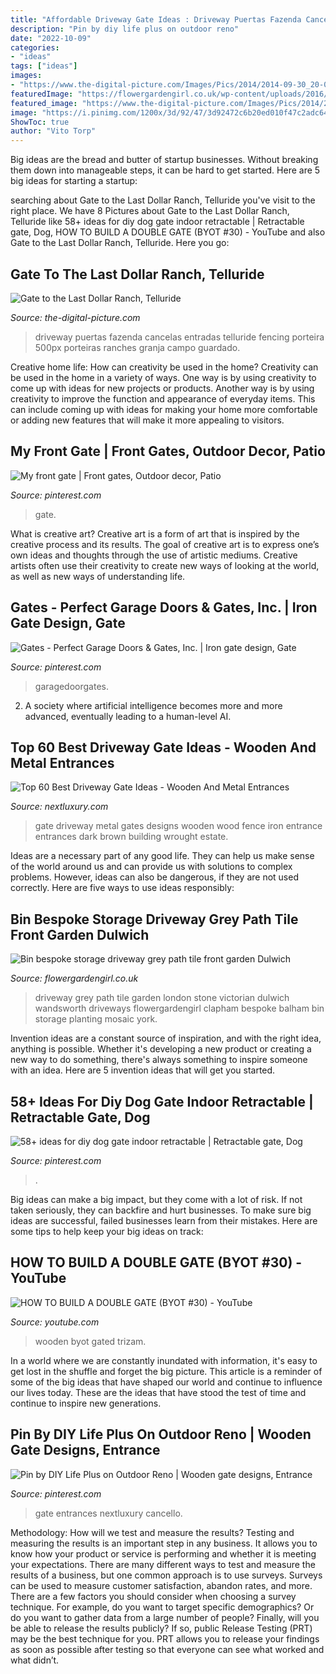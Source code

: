 ```yaml
---
title: "Affordable Driveway Gate Ideas : Driveway Puertas Fazenda Cancelas Entradas Telluride Fencing Porteira 500px Porteiras Ranches Granja Campo Guardado"
description: "Pin by diy life plus on outdoor reno"
date: "2022-10-09"
categories:
- "ideas"
tags: ["ideas"]
images:
- "https://www.the-digital-picture.com/Images/Pics/2014/2014-09-30_20-05-27.jpg"
featuredImage: "https://flowergardengirl.co.uk/wp-content/uploads/2016/05/London-Victorian-mosaic-black-white-path-tile-driveway-grey-planting-York-stone-Dulwich.jpg"
featured_image: "https://www.the-digital-picture.com/Images/Pics/2014/2014-09-30_20-05-27.jpg"
image: "https://i.pinimg.com/1200x/3d/92/47/3d92472c6b20ed010f47c2adc640b87c.jpg"
ShowToc: true
author: "Vito Torp"
---
```



Big ideas are the bread and butter of startup businesses. Without breaking them down into manageable steps, it can be hard to get started. Here are 5 big ideas for starting a startup: 

	

		
searching about Gate to the Last Dollar Ranch, Telluride you've visit to the right place. We have 8 Pictures about Gate to the Last Dollar Ranch, Telluride like 58+ ideas for diy dog gate indoor retractable | Retractable gate, Dog, HOW TO BUILD A DOUBLE GATE (BYOT #30) - YouTube and also Gate to the Last Dollar Ranch, Telluride. Here you go:
		
    
## Gate To The Last Dollar Ranch, Telluride

<img loading=lazy src="https://www.the-digital-picture.com/Images/Pics/2014/2014-09-30_20-05-27.jpg" onerror="this.onerror=null;this.src='https://tse2.mm.bing.net/th?id=OIP.BPV1AzOubMOCagsmBB66NgHaE-&amp;pid=15.1';" alt="Gate to the Last Dollar Ranch, Telluride">

_Source: the-digital-picture.com_

>driveway puertas fazenda cancelas entradas telluride fencing porteira 500px porteiras ranches granja campo guardado. 

	

Creative home life: How can creativity be used in the home?
Creativity can be used in the home in a variety of ways. One way is by using creativity to come up with ideas for new projects or products. Another way is by using creativity to improve the function and appearance of everyday items. This can include coming up with ideas for making your home more comfortable or adding new features that will make it more appealing to visitors.

    
## My Front Gate | Front Gates, Outdoor Decor, Patio

<img loading=lazy src="https://i.pinimg.com/1200x/3d/92/47/3d92472c6b20ed010f47c2adc640b87c.jpg" onerror="this.onerror=null;this.src='https://tse2.mm.bing.net/th?id=OIP.ERXaHfCeBGSFcvEBZzRV0QHaJ4&amp;pid=15.1';" alt="My front gate | Front gates, Outdoor decor, Patio">

_Source: pinterest.com_

>gate. 

	

What is creative art?
Creative art is a form of art that is inspired by the creative process and its results. The goal of creative art is to express one’s own ideas and thoughts through the use of artistic mediums. Creative artists often use their creativity to create new ways of looking at the world, as well as new ways of understanding life.

    
## Gates - Perfect Garage Doors &amp; Gates, Inc. | Iron Gate Design, Gate

<img loading=lazy src="https://i.pinimg.com/originals/39/66/42/3966420a8b876ba7cf387cff0c9d3f99.jpg" onerror="this.onerror=null;this.src='https://tse2.mm.bing.net/th?id=OIP.hx1Xbs72_1Ke3hSwlkHzLwHaJ4&amp;pid=15.1';" alt="Gates - Perfect Garage Doors &amp; Gates, Inc. | Iron gate design, Gate">

_Source: pinterest.com_

>garagedoorgates. 

	

2. A society where artificial intelligence becomes more and more advanced, eventually leading to a human-level AI. 

    
## Top 60 Best Driveway Gate Ideas - Wooden And Metal Entrances

<img loading=lazy src="http://nextluxury.com/wp-content/uploads/good-dark-brown-wood-and-black-metal-driveway-gate-ideas.jpg" onerror="this.onerror=null;this.src='https://tse4.mm.bing.net/th?id=OIP.24r81XSGIrqNnj_ob6uNlAHaHa&amp;pid=15.1';" alt="Top 60 Best Driveway Gate Ideas - Wooden And Metal Entrances">

_Source: nextluxury.com_

>gate driveway metal gates designs wooden wood fence iron entrance entrances dark brown building wrought estate. 

	

Ideas are a necessary part of any good life. They can help us make sense of the world around us and can provide us with solutions to complex problems. However, ideas can also be dangerous, if they are not used correctly. Here are five ways to use ideas responsibly: 

    
## Bin Bespoke Storage Driveway Grey Path Tile Front Garden Dulwich

<img loading=lazy src="https://flowergardengirl.co.uk/wp-content/uploads/2016/05/London-Victorian-mosaic-black-white-path-tile-driveway-grey-planting-York-stone-Dulwich.jpg" onerror="this.onerror=null;this.src='https://tse2.mm.bing.net/th?id=OIP.xIQFQqBamYcd-nefBMbnPQHaEg&amp;pid=15.1';" alt="Bin bespoke storage driveway grey path tile front garden Dulwich">

_Source: flowergardengirl.co.uk_

>driveway grey path tile garden london stone victorian dulwich wandsworth driveways flowergardengirl clapham bespoke balham bin storage planting mosaic york. 

	

Invention ideas are a constant source of inspiration, and with the right idea, anything is possible. Whether it's developing a new product or creating a new way to do something, there's always something to inspire someone with an idea. Here are 5 invention ideas that will get you started.

    
## 58+ Ideas For Diy Dog Gate Indoor Retractable | Retractable Gate, Dog

<img loading=lazy src="https://i.pinimg.com/736x/1a/b6/03/1ab603e8fbe8167524c7b2635f607459.jpg" onerror="this.onerror=null;this.src='https://tse1.mm.bing.net/th?id=OIP.PRVGHx2rVBgaZjNjLoSJZwAAAA&amp;pid=15.1';" alt="58+ ideas for diy dog gate indoor retractable | Retractable gate, Dog">

_Source: pinterest.com_

>. 

	

Big ideas can make a big impact, but they come with a lot of risk. If not taken seriously, they can backfire and hurt businesses. To make sure big ideas are successful, failed businesses learn from their mistakes. Here are some tips to help keep your big ideas on track:

    
## HOW TO BUILD A DOUBLE GATE (BYOT #30) - YouTube

<img loading=lazy src="https://i.ytimg.com/vi/w3JSWrDQy54/maxresdefault.jpg" onerror="this.onerror=null;this.src='https://tse1.mm.bing.net/th?id=OIP.6nVofsRjmom5X2fhen9W1AHaEK&amp;pid=15.1';" alt="HOW TO BUILD A DOUBLE GATE (BYOT #30) - YouTube">

_Source: youtube.com_

>wooden byot gated trizam. 

	

In a world where we are constantly inundated with information, it's easy to get lost in the shuffle and forget the big picture. This article is a reminder of some of the big ideas that have shaped our world and continue to influence our lives today. These are the ideas that have stood the test of time and continue to inspire new generations.

    
## Pin By DIY Life Plus On Outdoor Reno | Wooden Gate Designs, Entrance

<img loading=lazy src="https://i.pinimg.com/736x/b4/bd/a6/b4bda6afc6962e4ff8129a46175dfcaa--gates.jpg" onerror="this.onerror=null;this.src='https://tse2.mm.bing.net/th?id=OIP.Jmv7Up75Vt4hEQ9x5G2yOAHaHI&amp;pid=15.1';" alt="Pin by DIY Life Plus on Outdoor Reno | Wooden gate designs, Entrance">

_Source: pinterest.com_

>gate entrances nextluxury cancello. 

	

Methodology: How will we test and measure the results?
Testing and measuring the results is an important step in any business. It allows you to know how your product or service is performing and whether it is meeting your expectations. There are many different ways to test and measure the results of a business, but one common approach is to use surveys. Surveys can be used to measure customer satisfaction, abandon rates, and more.
There are a few factors you should consider when choosing a survey technique. For example, do you want to target specific demographics? Or do you want to gather data from a large number of people? Finally, will you be able to release the results publicly? If so, public Release Testing (PRT) may be the best technique for you. PRT allows you to release your findings as soon as possible after testing so that everyone can see what worked and what didn’t.


